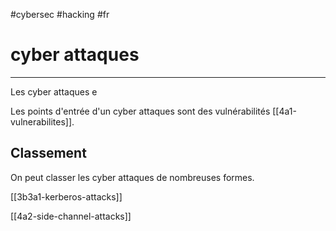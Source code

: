 #cybersec #hacking #fr 
# cyber attaques
---
Les cyber attaques e

Les points d'entrée d'un cyber attaques sont des vulnérabilités [[4a1-vulnerabilites]].

## Classement
On peut classer les cyber attaques de nombreuses formes. 


[[3b3a1-kerberos-attacks]]

[[4a2-side-channel-attacks]]
